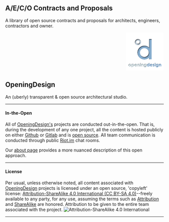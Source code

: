 ## A/E/C/O Contracts and Proposals
A library of open source contracts and proposals for architects, engineers, contractors and owner.

<div align="right" >
<p align="right" >
<img src="https://raw.githubusercontent.com/OpeningDesign/OD_Marketing/master/Logos/od_icon_logo_2.jpg" width="120px"/>
</p>
</div>

## OpeningDesign

An (uberly) transparent & open source architectural studio.

---

#### In-the-Open

All of [OpeningDesign's](http://openingdesign.com/) projects are conducted out-in-the-open.  That is, during the development of any one project, all the content is hosted publicly on either [Github](https://github.com/OpeningDesign) or [Gitlab](https://gitlab.com/OpeningDesign) and is [open source](https://en.wikipedia.org/wiki/Open_source).  All team communication is conducted through public [Riot.im](http://openingdesign.com/communication/) chat rooms.



Our [about page](http://openingdesign.com/about/) provides a more nuanced description of this open approach.



---

#### License

Per usual, unless otherwise noted, all content associated with [OpeningDesign](http://openingdesign.com) projects is licensed under an open source, 'copyleft' license: 
[Attribution-ShareAlike 4.0 International (CC BY-SA 4.0)](https://creativecommons.org/licenses/by-sa/4.0/)--freely available to any party, for any use, assuming the terms such as [Attribution](https://wiki.creativecommons.org/wiki/best_practices_for_attribution) and [ShareAlike](https://en.wikipedia.org/wiki/Share-alike) are honored.  Attribution to be given to the entire team associated with the project.
![Attribution-ShareAlike 4.0 International](http://i.creativecommons.org/l/by-sa/3.0/88x31.png)

---



